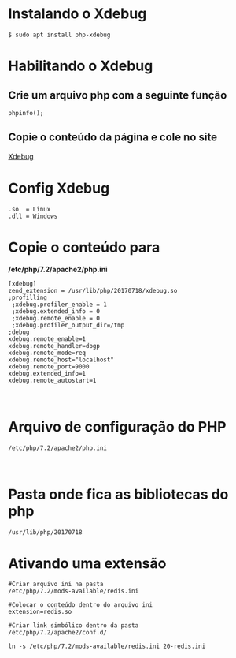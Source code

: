 # Instalando o Xdebug
    $ sudo apt install php-xdebug

# Habilitando o Xdebug

## Crie um arquivo php com a seguinte função

    phpinfo();

## Copie o conteúdo da página e cole no site

[Xdebug](https://xdebug.org/wizard.php)

# Config Xdebug

    .so  = Linux
    .dll = Windows

# Copie o conteúdo para
**/etc/php/7.2/apache2/php.ini**
```
[xdebug]
zend_extension = /usr/lib/php/20170718/xdebug.so
;profilling
 ;xdebug.profiler_enable = 1
 ;xdebug.extended_info = 0
 ;xdebug.remote_enable = 0
 ;xdebug.profiler_output_dir=/tmp
;debug
xdebug.remote_enable=1
xdebug.remote_handler=dbgp
xdebug.remote_mode=req
xdebug.remote_host="localhost"
xdebug.remote_port=9000
xdebug.extended_info=1
xdebug.remote_autostart=1
```

&nbsp;

# Arquivo de configuração do PHP
    /etc/php/7.2/apache2/php.ini

&nbsp;
# Pasta onde fica as bibliotecas do php
```
/usr/lib/php/20170718
``` 

# Ativando uma extensão
```
#Criar arquivo ini na pasta
/etc/php/7.2/mods-available/redis.ini

#Colocar o conteúdo dentro do arquivo ini
extension=redis.so

#Criar link simbólico dentro da pasta 
/etc/php/7.2/apache2/conf.d/

ln -s /etc/php/7.2/mods-available/redis.ini 20-redis.ini
```
